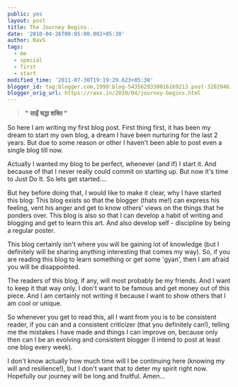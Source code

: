 ```yaml
---
public: yes
layout: post
title: The Journey Begins..
date: '2010-04-26T00:05:00.002+05:30'
author: RavS
tags:
  - me
  - special
  - first
  - start
modified_time: '2011-07-30T19:19:29.623+05:30'
blogger_id: tag:blogger.com,1999:blog-5435629330016169213.post-3202046174925722024
blogger_orig_url: https://ravs.in/2010/04/journey-begins.html
---
```


> **" साईं श्रद्धा शक्ति "**

So here I am writing my first blog post. First thing first, it has been my dream to start my own blog, a dream I have been nurturing for the last 2 years. But due to some reason or other I haven't been able to post even a single blog till now.

Actually I wanted my blog to be perfect, whenever (and if) I start it. And because of that I never really could commit on starting up. But now it's time to Just Do It. So lets get started....

But hey before doing that, I would like to make it clear, why I have started this blog: This blog exists so that the blogger (thats me!) can express his feeling, vent his anger and get to know others' views on the things that he ponders over. This blog is also so that I can develop a habit of writing and blogging and get to learn this art. And also develop self - discipline by being a regular poster.

This blog certainly isn't where you will be gaining lot of knowledge (but I definitely will be sharing anything interesting that comes my way). So, if you are reading this blog to learn something or get some 'gyan', then I am afraid you will be disappointed.

The readers of this blog, if any, will most probably be my friends. And I want to keep it that way only. I don't want to be famous and get money out of this piece. And I am certainly not writing it because I want to show others that I am cool or unique.

So whenever you get to read this, all I want from you is to be consistent reader, if you can and a consistent criticizer (that you definitely can!), telling me the mistakes I have made and things I can improve on, because only then can I be an evolving and consistent blogger (I intend to post at least one blog every week).

I don't know actually how much time will I be continuing here (knowing my will and resilience!), but I don't want that to deter my spirit right now. Hopefully our journey will be long and fruitful. Amen...
